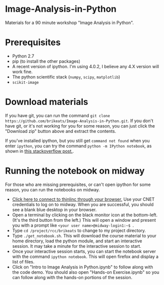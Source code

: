 # Image-Analysis-in-Python

Materials for a 90 minute workshop "Image Analysis in Python".


# Prerequisites
* Python 2.7
* pip (to install the other packages)
* A recent version of ipython. I'm using 4.0.2, I believe any 4.X version will work fine.
* The python scientific stack (`numpy`, `scipy`, `matplotlib`)
* `scikit-image`

# Download materials
If you have git, you can run the command `git clone https://github.com/brikeats/Image-Analysis-in-Python.git`. 
If you don't have git, or it's not working for you for some reason, you can just click the "Download zip" button above and extract the contents.

If you've installed ipython, but you still get `command not found` when you enter `ipython`, you can try the command `python -m IPython notebook`, as shown in [this stackoverflow post.](http://stackoverflow.com/questions/34441943/ipython-installed-but-not-found).

# Running the notebook on midway

For those who are missing prerequisites, or can't open ipython for some reason, you can run the notebooks on midway.

* [Click here to connect to thinlinc through your browser.](https://midway-login1.rcc.uchicago.edu/main/) Use your CNET credentials to log on to midway. When you are successful, you should see a blank blue desktop in your browser.
* Open a terminal by clicking on the black monitor icon at the bottom-left. (It's the third button from the left.) This will open a window and present you with a prompt like `<your user name>@midway-login1:~$ `.
* Type `cd /project/rcc/brikeats` to change to my project directory.
* Type `./get_notebook.sh`. This will download the course material to your home directory, load the python module, and start an interactive session. It may take a minute for the interactive session to start.
* Once your interactive session starts, you can start the notebook server with the command `ipython notebook`. This will open firefox and display a list of files. 
* Click on "Intro to Image Analysis in Python.ipynb" to follow along with the code demo. You should also open "Hands-on Exercise.ipynb" so you can follow along with the hands-on portions of the session.

